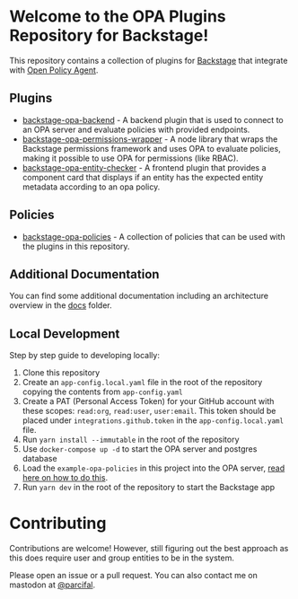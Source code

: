 # Welcome to the OPA Plugins Repository for Backstage!

This repository contains a collection of plugins for [Backstage](https://backstage.io) that integrate with [Open Policy Agent](https://www.openpolicyagent.org/).

## Plugins

- [backstage-opa-backend](./plugins/backstage-opa-backend/README.md) - A backend plugin that is used to connect to an OPA server and evaluate policies with provided endpoints.
- [backstage-opa-permissions-wrapper](./packages/backstage-opa-permissions-wrapper/README.md) - A node library that wraps the Backstage permissions framework and uses OPA to evaluate policies, making it possible to use OPA for permissions (like RBAC).
- [backstage-opa-entity-checker](./plugins/backstage-opa-entity-checker/README.md) - A frontend plugin that provides a component card that displays if an entity has the expected entity metadata according to an opa policy.

## Policies

- [backstage-opa-policies](https://github.com/Parsifal-M/backstage-opa-policies#hello) - A collection of policies that can be used with the plugins in this repository.

## Additional Documentation

You can find some additional documentation including an architecture overview in the [docs](./docs) folder.

## Local Development

Step by step guide to developing locally:

1. Clone this repository
2. Create an `app-config.local.yaml` file in the root of the repository copying the contents from `app-config.yaml`
3. Create a PAT (Personal Access Token) for your GitHub account with these scopes: `read:org`, `read:user`, `user:email`. This token should be placed under `integrations.github.token` in the `app-config.local.yaml` file.
4. Run `yarn install --immutable` in the root of the repository
5. Use `docker-compose up -d` to start the OPA server and postgres database
6. Load the `example-opa-policies` in this project into the OPA server, [read here on how to do this](example-opa-policies/README.md).
7. Run `yarn dev` in the root of the repository to start the Backstage app

# Contributing

Contributions are welcome! However, still figuring out the best approach as this does require user and group entities to be in the system.

Please open an issue or a pull request. You can also contact me on mastodon at [@parcifal](https://hachyderm.io/@parcifal).
